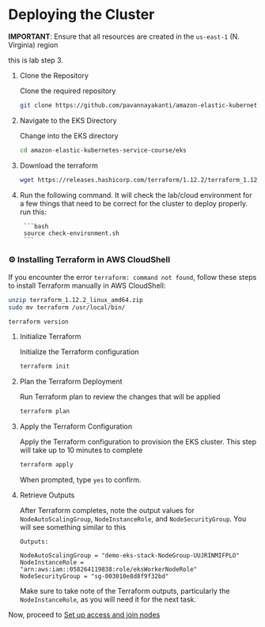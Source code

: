 # Deploying the Cluster

**IMPORTANT**: Ensure that all resources are created in the `us-east-1` (N. Virginia) region

this is lab step 3.

1. Clone the Repository

    Clone the required repository

    ```bash
    git clone https://github.com/pavannayakanti/amazon-elastic-kubernetes-service-course
    ```

1. Navigate to the EKS Directory

    Change into the EKS directory

    ```bash
    cd amazon-elastic-kubernetes-service-course/eks
    ```
1. Download the terraform
    ```bash
    wget https://releases.hashicorp.com/terraform/1.12.2/terraform_1.12.2_linux_amd64.zip
    ```
    
1. Run the following command. It will check the lab/cloud environment for a few things that need to be correct for the cluster to deploy properly. 
   run this:

        ```bash
        source check-environment.sh
        ```
### ⚙️ Installing Terraform in AWS CloudShell

If you encounter the error `terraform: command not found`, follow these steps to install Terraform manually in AWS CloudShell:

```bash
unzip terraform_1.12.2_linux_amd64.zip
sudo mv terraform /usr/local/bin/
```

```bash
terraform version
```
1. Initialize Terraform

    Initialize the Terraform configuration

    ```bash
    terraform init
    ```

1. Plan the Terraform Deployment

    Run Terraform plan to review the changes that will be applied

    ```bash
    terraform plan
    ```

1. Apply the Terraform Configuration

    Apply the Terraform configuration to provision the EKS cluster. This step will take up to 10 minutes to complete

    ```bash
    terraform apply
    ```

    When prompted, type `yes` to confirm.

1. Retrieve Outputs

    After Terraform completes, note the output values for `NodeAutoScalingGroup`, `NodeInstanceRole`, and `NodeSecurityGroup`. You will see something similar to this

    ```
    Outputs:

    NodeAutoScalingGroup = "demo-eks-stack-NodeGroup-UUJRINMIFPLO"
    NodeInstanceRole = "arn:aws:iam::058264119838:role/eksWorkerNodeRole"
    NodeSecurityGroup = "sg-003010e8d8f9f32bd"
    ```

    Make sure to take note of the Terraform outputs, particularly the `NodeInstanceRole`, as you will need it for the next task.


Now, proceed to [Set up access and join nodes](./nodes.md)

